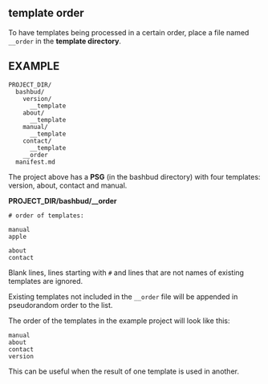 ## template order

To have templates being processed in a certain order, place a file named
`__order` in the **template directory**.

EXAMPLE
-------

```
PROJECT_DIR/
  bashbud/
    version/
      __template
    about/
      __template
    manual/
      __template
    contact/
      __template
    __order
  manifest.md
```

The project above has a **PSG** (in the bashbud directory) with four templates:
version, about, contact and manual.


**PROJECT_DIR/bashbud/__order**  
```
# order of templates:

manual
apple

about
contact
```

Blank lines, lines starting with `#` and lines that are not names of existing templates are ignored.

Existing templates not included in the `__order` file will be appended in pseudorandom order to the list.

The order of the templates in the example project will look like this:  
```
manual
about
contact
version
```

This can be useful when the result of one template is used in another.
